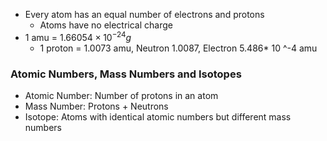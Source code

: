 - Every atom has an equal number of electrons and protons
	- Atoms have no electrical charge
- 1 amu = $1.66054 \times 10^{-24}g$
	- 1 proton = 1.0073 amu, Neutron 1.0087, Electron 5.486* 10 ^-4 amu
### Atomic Numbers, Mass Numbers and Isotopes
- Atomic Number: Number of protons in an atom
- Mass Number: Protons + Neutrons
- Isotope: Atoms with identical atomic numbers but different mass numbers